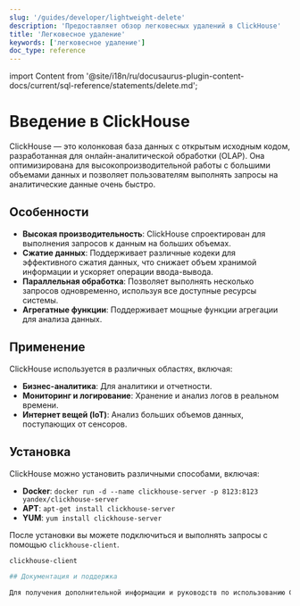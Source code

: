 ```yaml
---
slug: '/guides/developer/lightweight-delete'
description: 'Предоставляет обзор легковесных удалений в ClickHouse'
title: 'Легковесное удаление'
keywords: ['легковесное удаление']
doc_type: reference
---
```


import Content from '@site/i18n/ru/docusaurus-plugin-content-docs/current/sql-reference/statements/delete.md';


# Введение в ClickHouse

ClickHouse — это колонковая база данных с открытым исходным кодом, разработанная для онлайн-аналитической обработки (OLAP). Она оптимизирована для высокопроизводительной работы с большими объемами данных и позволяет пользователям выполнять запросы на аналитические данные очень быстро.

## Особенности

- **Высокая производительность**: ClickHouse спроектирован для выполнения запросов к данным на больших объемах.
- **Сжатие данных**: Поддерживает различные кодеки для эффективного сжатия данных, что снижает объем хранимой информации и ускоряет операции ввода-вывода.
- **Параллельная обработка**: Позволяет выполнять несколько запросов одновременно, используя все доступные ресурсы системы.
- **Агрегатные функции**: Поддерживает мощные функции агрегации для анализа данных.

## Применение

ClickHouse используется в различных областях, включая:

- **Бизнес-аналитика**: Для аналитики и отчетности.
- **Мониторинг и логирование**: Хранение и анализ логов в реальном времени.
- **Интернет вещей (IoT)**: Анализ больших объемов данных, поступающих от сенсоров.

## Установка

ClickHouse можно установить различными способами, включая:

- **Docker**: `docker run -d --name clickhouse-server -p 8123:8123 yandex/clickhouse-server`
- **APT**: `apt-get install clickhouse-server`
- **YUM**: `yum install clickhouse-server`

После установки вы можете подключиться и выполнять запросы с помощью `clickhouse-client`. 

```bash
clickhouse-client

## Документация и поддержка

Для получения дополнительной информации и руководств по использованию ClickHouse, посетите [официальный сайт](https://clickhouse.tech) или изучите [документацию](https://clickhouse.tech/docs/en/).